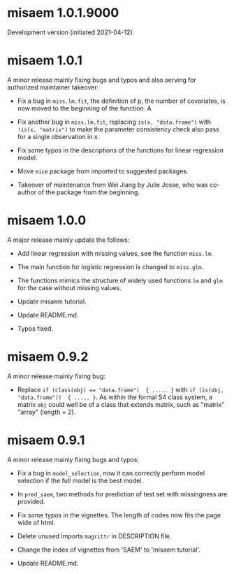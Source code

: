 # misaem 1.0.1.9000

Development version (initiated 2021-04-12).

# misaem 1.0.1

A minor release mainly fixing bugs and typos and also serving for authorized maintainer takeover:

* Fix a bug in `miss.lm.fit`, the definition of p, the number of covariates, is now moved to the beginning of the function. A

* Fix another bug in `miss.lm.fit`, replacing `is(x, "data.frame")` with `!is(x, "matrix")` to make the parameter consistency check also pass for a single observation in x.

* Fix some typos in the descriptions of the functions for linear regression model.

* Move `mice` package from imported to suggested packages.

* Takeover of maintenance from Wei Jiang by Julie Josse, who was co-author of the package from the beginning.

# misaem 1.0.0

A major release mainly update the follows:

* Add linear regression with missing values, see the function `miss.lm`.

* The main function for logistic regression is changed to `miss.glm`.

* The functions mimics the structure of widely used functions `lm` and `glm` for the case without missing values.

* Update misaem tutorial.

* Update README.md.

* Typos fixed.

# misaem 0.9.2

A minor release mainly fixing bug:

* Replace `if (class(obj) == "data.frame")  { ..... }` with `if (is(obj, "data.frame"))  { ..... }`. As within the formal S4 class system, a matrix `obj` could well be of a class that extends matrix, such as "matrix" "array" (length = 2).

# misaem 0.9.1

A minor release mainly fixing bugs and typos:

* Fix a bug in `model_selection`, now it can correctly perform model selection if the full model is the best model.

* In `pred_saem`, two methods for prediction of test set with missingness are provided.

* Fix some typos in the vignettes. The length of codes now fits the page wide of html.

* Delete unused Imports `magrittr` in DESCRIPTION file.

* Change the index of vignettes from 'SAEM' to 'misaem tutorial'.

* Update README.md.
